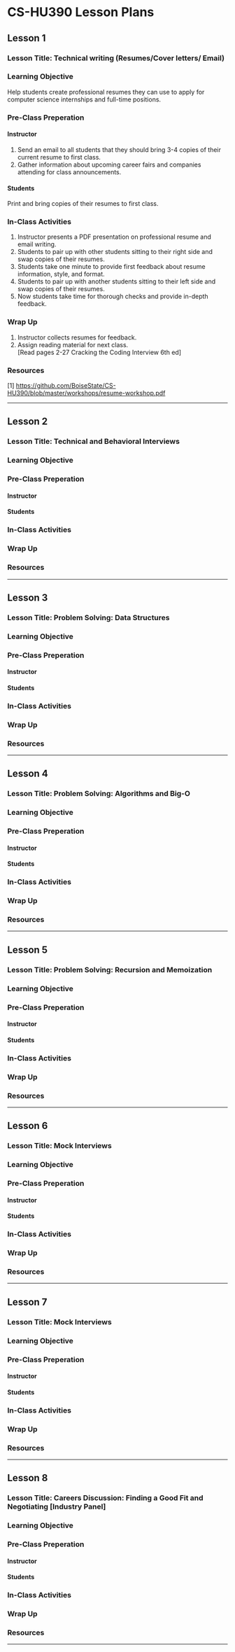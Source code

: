 # CS-HU390 Lesson Plans

## Lesson 1 
### Lesson Title: Technical writing (Resumes/Cover letters/ Email)
### Learning Objective
Help students create professional resumes they can use to apply for computer science internships and full-time positions.

### Pre-Class Preperation
#### Instructor
1) Send an email to all students that they should bring 3-4 copies of their current resume to first class.
2) Gather information about upcoming career fairs and companies attending for class announcements.

#### Students
Print and bring copies of their resumes to first class.

### In-Class Activities 
1) Instructor presents a PDF presentation on professional resume and email writing. 
2) Students to pair up with other students sitting to their right side and swap copies of their resumes.  
3) Students take one minute to provide first feedback about resume information, style, and format. 
4) Students to pair up with another students sitting to their left side and swap copies of their resumes. 
5) Now students take time for thorough checks and provide in-depth feedback.

### Wrap Up
1) Instructor collects resumes for feedback.
2) Assign reading material for next class.  
[Read pages 2-27 Cracking the Coding Interview 6th ed]  

### Resources  

[1] https://github.com/BoiseState/CS-HU390/blob/master/workshops/resume-workshop.pdf  

---


## Lesson 2 
### Lesson Title: Technical and Behavioral Interviews
### Learning Objective
### Pre-Class Preperation
#### Instructor
#### Students
### In-Class Activities 
### Wrap Up
### Resources 
---


## Lesson 3 
### Lesson Title: Problem Solving: Data Structures
### Learning Objective
### Pre-Class Preperation
#### Instructor
#### Students
### In-Class Activities 
### Wrap Up
### Resources 
---


## Lesson 4 
### Lesson Title: Problem Solving: Algorithms and Big-O
### Learning Objective
### Pre-Class Preperation
#### Instructor
#### Students
### In-Class Activities 
### Wrap Up
### Resources 
---

## Lesson 5 
### Lesson Title: Problem Solving: Recursion and Memoization
### Learning Objective
### Pre-Class Preperation
#### Instructor
#### Students
### In-Class Activities 
### Wrap Up
### Resources 
---

## Lesson 6 
### Lesson Title: Mock Interviews
### Learning Objective
### Pre-Class Preperation
#### Instructor
#### Students
### In-Class Activities 
### Wrap Up
### Resources 
---

## Lesson 7 
### Lesson Title: Mock Interviews
### Learning Objective
### Pre-Class Preperation
#### Instructor
#### Students
### In-Class Activities 
### Wrap Up
### Resources 
---

## Lesson 8 
### Lesson Title: Careers Discussion: Finding a Good Fit and Negotiating [Industry Panel]
### Learning Objective
### Pre-Class Preperation
#### Instructor
#### Students
### In-Class Activities 
### Wrap Up
### Resources 
---
